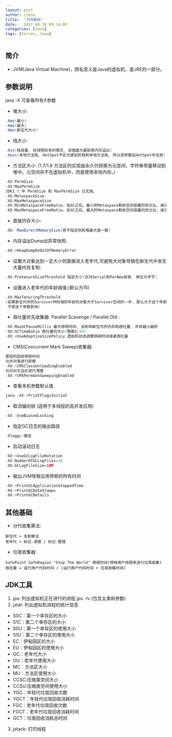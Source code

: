 ```yaml
---
layout: post
author: czb1n
title:  "JVM基础"
date:   2017-08-18 09:14:00
categories: [Java]
tags: [Server, Java]
---
```


## 简介
- JVM(Java Virtual Machine)，顾名思义是Java的虚拟机，是JRE的一部分。

## 参数说明
java -X 可查看所有X参数
- 堆大小:
``` Java
-Xms(最小)
-Xmx(最大)
-Xmn(新生代大小)
```
- 栈大小:
``` Java
-Xss(栈容量, 在线程较多的情况, 该值越大越容易内存溢出)
-Xoss(本地方法栈, HotSpot不区分虚拟机栈和本地方法栈, 所以该参数在HotSpot中无效)
```
- 方法区大小: (1.7/1.8 方法区的实现由永久代转换为元空间，字符串常量移动到堆中。元空间并不在虚拟机中，而是使用本地内存。)
``` Java
-XX:PermSize
-XX:MaxPermSize
JDK1.8 中 PermSize 和 MaxPermSize 已无效。
-XX:MetaspaceSize
-XX:MaxMetaspaceSize
-XX:MinMetaspaceFreeRatio，在GC之后，最小的Metaspace剩余空间容量的百分比，减少为分配空间所导致的垃圾收集
-XX:MaxMetaspaceFreeRatio，在GC之后，最大的Metaspace剩余空间容量的百分比，减少为释放空间所导致的垃圾收集
```
- 直接内存大小:
``` Java
-XX: MaxDirectMemorySize(若不指定则和堆最大值一致)
```
- 内存溢出Dump出异常快照:
``` Java
-XX:+HeapDumpOnOutOfMemoryError
```
- 设置大对象达到一定大小则直接进入老年代,可避免大对象导致在新生代中发生大量内存复制:
``` Java
-XX:PretenureSizeThreshold 指定大小(仅对Serial和ParNew有效, 单位为字节)
```
- 设置进入老年代的年龄阈值:(默认为15)
``` Java
-XX:MaxTenuringThreshold
(如果新生代中的Survivor仲的相同年龄的对象大于Survivor空间的一半, 那么大于这个年龄的对象就直接进入老年代,
 不受这个参数影响)
```
- 吞吐量优先收集器: Parallel Scavenge / Parallel Old :
``` Java
-XX:MaxGCPauseMillis 最大停顿时间, 会影响新生代的内存和吞吐量, 并非越小越好
-XX:GCTimeRatio 吞吐量的大小(整数1-99)
-XX:+UseAdaptiveSizePolicy 虚拟机动态调整停顿时间或者吞吐量
```
- CMS(Concurrent Mark Sweep)收集器:
``` Java
更短的回收停顿时间
允许对类进行卸载
-XX:+CMSClassUnloadingEnabled
允许对方法区进行清理
-XX:+CMSPermGenSweepingEnabled
```
- 查看本机参数默认值
``` Java
java -XX:+PrintFlagsInitial
```
- 取消偏向锁 (适用于多线程的高并发应用)
``` Java
-XX:-UseBiasedLocking
```
- 指定GC日志的输出路径
``` Java
-Xloggc:路径
```
- 启动滚动日志
``` Java
-XX:+UseGCLogFileRotation
-XX:NumberOfGCLogFiles=10
-XX:GCLogFileSize=10M
```
- 输出JVM导致应用停顿的所有时间
``` Java
-XX:+PrintGCApplicationStoppedTime
-XX:+PrintGCDateStamps
-XX:+PrintGCDetails
```

## 其他基础

- 分代收集算法:
```
新生代 > 复制算法
老年代 > 标记-清理 / 标记-整理
```
- 垃圾收集器:
```
SafePoint SafeRegion "Stop The World" 停顿时间(停掉用户线程来进行垃圾收集)
吞吐量 = 运行用户代码时间 / (运行用户代码时间 + 垃圾收集时间)
```

## JDK工具

1. jps: 列出虚拟机正在进行的进程 jps -lv (包含主类和参数)
2. jstat: 列出虚拟机进程的统计信息
* S0C：第一个幸存区的大小
* S1C：第二个幸存区的大小
* S0U：第一个幸存区的使用大小
* S1U：第二个幸存区的使用大小
* EC：伊甸园区的大小
* EU：伊甸园区的使用大小
* OC：老年代大小
* OU：老年代使用大小
* MC：方法区大小
* MU：方法区使用大小
* CCSC:压缩类空间大小
* CCSU:压缩类空间使用大小
* YGC：年轻代垃圾回收次数
* YGCT：年轻代垃圾回收消耗时间
* FGC：老年代垃圾回收次数
* FGCT：老年代垃圾回收消耗时间
* GCT：垃圾回收消耗总时间
3. jstack: 打印线程
